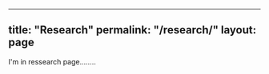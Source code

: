 
---
title: "Research"
permalink: "/research/"
layout: page
---

<p>I'm in ressearch page........</p>
